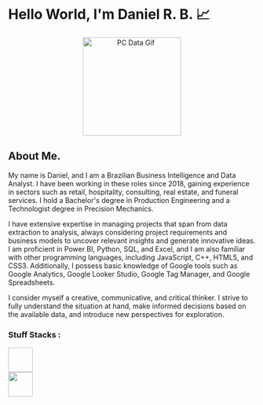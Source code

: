 
# Hello World, I'm Daniel R. B. 📈


<p align = center>
    <img src = "https://media.tenor.com/2unHkuoMLhcAAAAM/data-code.gif" alt = "PC Data Gif" width = 200>
</p>


## About Me. 

My name is Daniel, and I am a Brazilian Business Intelligence and Data Analyst. I have been working in these roles since 2018, gaining experience in sectors such as retail, hospitality, consulting, real estate, and funeral services. I hold a Bachelor's degree in Production Engineering and a Technologist degree in Precision Mechanics.

I have extensive expertise in managing projects that span from data extraction to analysis, always considering project requirements and business models to uncover relevant insights and generate innovative ideas. I am proficient in Power BI, Python, SQL, and Excel, and I am also familiar with other programming languages, including JavaScript, C++, HTML5, and CSS3. Additionally, I possess basic knowledge of Google tools such as Google Analytics, Google Looker Studio, Google Tag Manager, and Google Spreadsheets.

I consider myself a creative, communicative, and critical thinker. I strive to fully understand the situation at hand, make informed decisions based on the available data, and introduce new perspectives for exploration.

### Stuff Stacks :

<div class = "flex-container">
    <div>
        <img width = 50 height = 50 rc="https://cdn.jsdelivr.net/gh/devicons/devicon@latest/icons/python/python-original-wordmark.svg" />   
    </div>       
    <div>
        <img width = 50 height = 50 src="https://cdn.jsdelivr.net/gh/devicons/devicon@latest/icons/microsoftsqlserver/microsoftsqlserver-plain-wordmark.svg" />
    </div>


</div>



